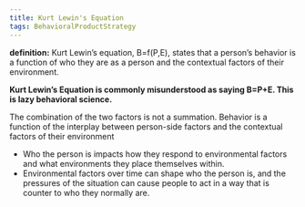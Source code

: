 ```yaml
---
title: Kurt Lewin's Equation
tags: BehavioralProductStrategy
---
```

**definition:** Kurt Lewin’s equation, B=f(P,E), states that a person’s behavior is a function of who they are as a person and the contextual factors of their environment.

**Kurt Lewin’s Equation is commonly misunderstood as saying B=P+E. This is lazy behavioral science.**

The combination of the two factors is not a summation. Behavior is a function of the interplay between person-side factors and the contextual factors of their environment
* Who the person is impacts how they respond to environmental factors and what environments they place themselves within.
* Environmental factors over time can shape who the person is, and the pressures of the situation can cause people to act in a way that is counter to who they normally are.